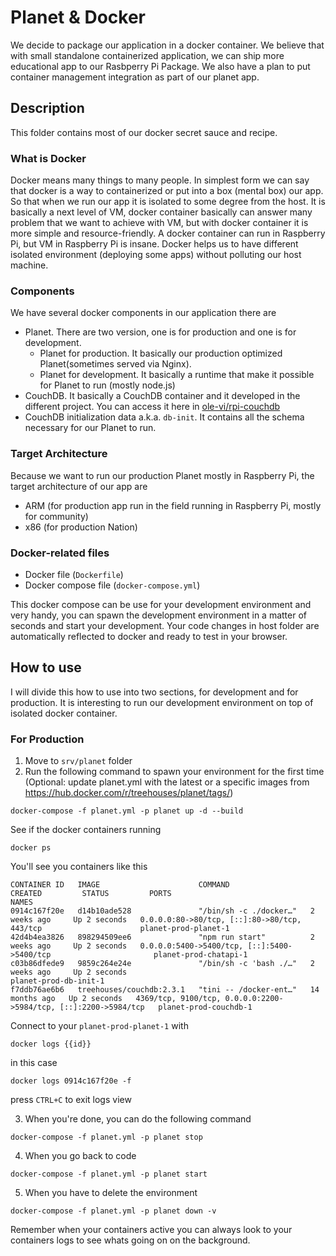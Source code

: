 # Planet & Docker
We decide to package our application in a docker container. We believe that with small standalone containerized application, we can ship more educational app to our Rasbperry Pi Package. We also have a plan to put container management integration as part of our planet app.

## Description
This folder contains most of our docker secret sauce and recipe.

### What is Docker
Docker means many things to many people. In simplest form we can say that docker is a way to containerized or put into a box (mental box) our app. So that when we run our app it is isolated to some degree from the host. It is basically a next level of VM, docker container basically can answer many problem that we want to achieve with VM, but with docker container it is more simple and resource-friendly. A docker container can run in Raspberry Pi, but VM in Raspberry Pi is insane. Docker helps us to have different isolated environment (deploying some apps) without polluting our host machine.

### Components
We have several docker components in our application there are
* Planet. There are two version, one is for production and one is for development.
  * Planet for production. It basically our production optimized Planet(sometimes served via Nginx).
  * Planet for development. It basically a runtime that make it possible for Planet to run (mostly node.js)
* CouchDB. It basically a CouchDB container and it developed in the different project. You can access it here in [ole-vi/rpi-couchdb](https://github.com/ole-vi/rpi-couchdb)
* CouchDB initialization data a.k.a. `db-init`. It contains all the schema necessary for our Planet to run.

### Target Architecture
Because we want to run our production Planet mostly in Raspberry Pi, the target architecture of our app are
* ARM (for production app run in the field running in Raspberry Pi, mostly for community)
* x86 (for production Nation)

### Docker-related files
* Docker file (`Dockerfile`)
* Docker compose file (`docker-compose.yml`)

This docker compose can be use for your development environment and very handy, you can spawn the development environment in a matter of seconds and start your development. Your code changes in host folder are automatically reflected to docker and ready to test in your browser.

## How to use
I will divide this how to use into two sections, for development and for production. It is interesting to run our development environment on top of isolated docker container.

### For Production

1. Move to `srv/planet` folder
2. Run the following command to spawn your environment for the first time
   (Optional: update planet.yml with the latest or a specific images from https://hub.docker.com/r/treehouses/planet/tags/)

```
docker-compose -f planet.yml -p planet up -d --build
```

See if the docker containers running

```
docker ps
```

You'll see you containers like this

```
CONTAINER ID   IMAGE                      COMMAND                  CREATED         STATUS         PORTS                                                             NAMES
0914c167f20e   d14b10ade528               "/bin/sh -c ./docker…"   2 weeks ago     Up 2 seconds   0.0.0.0:80->80/tcp, [::]:80->80/tcp, 443/tcp                      planet-prod-planet-1
42d4b4ea3826   898294509ee6               "npm run start"          2 weeks ago     Up 2 seconds   0.0.0.0:5400->5400/tcp, [::]:5400->5400/tcp                       planet-prod-chatapi-1
c03b86dfede9   9859c264e24e               "/bin/sh -c 'bash ./…"   2 weeks ago     Up 2 seconds                                                                     planet-prod-db-init-1
f7ddb76ae6b6   treehouses/couchdb:2.3.1   "tini -- /docker-ent…"   14 months ago   Up 2 seconds   4369/tcp, 9100/tcp, 0.0.0.0:2200->5984/tcp, [::]:2200->5984/tcp   planet-prod-couchdb-1

```

Connect to your `planet-prod-planet-1` with

```
docker logs {{id}}
```

in this case

```
docker logs 0914c167f20e -f
```

press `CTRL+C` to exit logs view

3. When you're done, you can do the following command

```
docker-compose -f planet.yml -p planet stop
```

4. When you go back to code

```
docker-compose -f planet.yml -p planet start
```

5. When you have to delete the environment

```
docker-compose -f planet.yml -p planet down -v
```

Remember when your containers active you can always look to your containers logs to see whats going on on the background.
